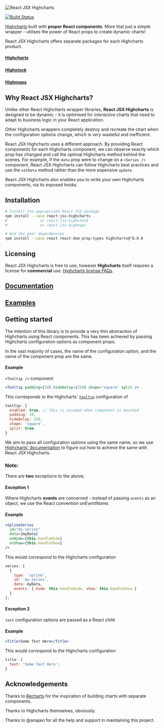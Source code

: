 ![React JSX Highcharts](https://user-images.githubusercontent.com/2003804/40681848-2d0f5ce2-6382-11e8-8ce9-cd49c409ad2e.png)

[![Build Status](https://travis-ci.com/whawker/react-jsx-highcharts.svg?branch=master)](https://travis-ci.com/whawker/react-jsx-highcharts)

[Highcharts](https://github.com/highcharts/highcharts) built with **proper React components**. More that just a simple wrapper - utilises the power of React props to create dynamic charts!

React JSX Highcharts offers separate packages for each Highcharts product.

##### [Highcharts](/packages/react-jsx-highcharts)

##### [Highstock](/packages/react-jsx-highstock)

##### [Highmaps](/packages/react-jsx-highmaps)

## Why React JSX Highcharts?

Unlike other React Highcharts wrapper libraries, **React JSX Highcharts** is designed to be dynamic - it is optimised for _interactive_ charts that need to adapt to business logic in your React application.

Other Highcharts wrappers completely destroy and recreate the chart when the configuration options change, which is _very_ wasteful and inefficient.

React JSX Highcharts uses a different approach. By providing React components for each Highcharts component, we can observe exactly which prop has changed and call the optimal Highcharts method behind the scenes. For example, if the `data` prop were to change on a `<Series />` component, React JSX Highcharts can follow Highcharts best practices and use the `setData` method rather than the more expensive `update`.

React JSX Highcharts also enables you to write your _own_ Highcharts components, via its exposed hooks.

## Installation

```sh
# Install the appropriate React JSX package
npm install --save react-jsx-highcharts
#               or react-jsx-highstock
#               or react-jsx-highmaps

# And the peer dependencies
npm install --save react react-dom prop-types highcharts@^8.0.0
```

## Licensing

React JSX Highcharts is free to use, however **Highcharts** itself requires a license for **commercial** use. [Highcharts license FAQs](https://shop.highsoft.com/faq).

## [Documentation](https://github.com/whawker/react-jsx-highcharts/wiki)

## [Examples](https://whawker.github.io/react-jsx-highcharts/examples)

## Getting started

The intention of this library is to provide a very thin abstraction of Highcharts using React components. This has been achieved by passing Highcharts configuration options as component props.

In the vast majority of cases, the name of the configuration option, and the name of the component prop are the same.

#### Example

`<Tooltip />` component

```jsx
<Tooltip padding={10} hideDelay={250} shape="square" split />
```

This corresponds to the Highcharts' [`tooltip`](http://api.highcharts.com/highcharts/tooltip) configuration of

```js
tooltip: {
  enabled: true, // This is assumed when component is mounted
  padding: 10,
  hideDelay: 250,
  shape: 'square',
  split: true
}
```

We aim to pass all configuration options using the same name, so we use [Highcharts' documentation](http://api.highcharts.com/highcharts) to figure out how to achieve the same with React JSX Highcharts.

### Note:

There are **two** exceptions to the above;

#### Exception 1

Where Highcharts **events** are concerned - instead of passing `events` as an object, we use the React convention _onEventName_.

#### Example

```jsx
<SplineSeries
  id="my-series"
  data={myData}
  onHide={this.handleHide}
  onShow={this.handleShow}
/>
```

This would correspond to the Highcharts configuration

```js
series: [
  {
    type: 'spline',
    id: 'my-series',
    data: myData,
    events: { hide: this.handleHide, show: this.handleShow }
  }
];
```

#### Exception 2

`text` configuration options are passed as a React child

#### Example

```jsx
<Title>Some Text Here</Title>
```

This would correspond to the Highcharts configuration

```js
title: {
  text: 'Some Text Here';
}
```

## Acknowledgements

Thanks to [Recharts](https://github.com/recharts/recharts) for the inspiration of building charts with separate components.

Thanks to Highcharts themselves, obviously.

Thanks to @anajavi for all the help and support in maintaining this project.

